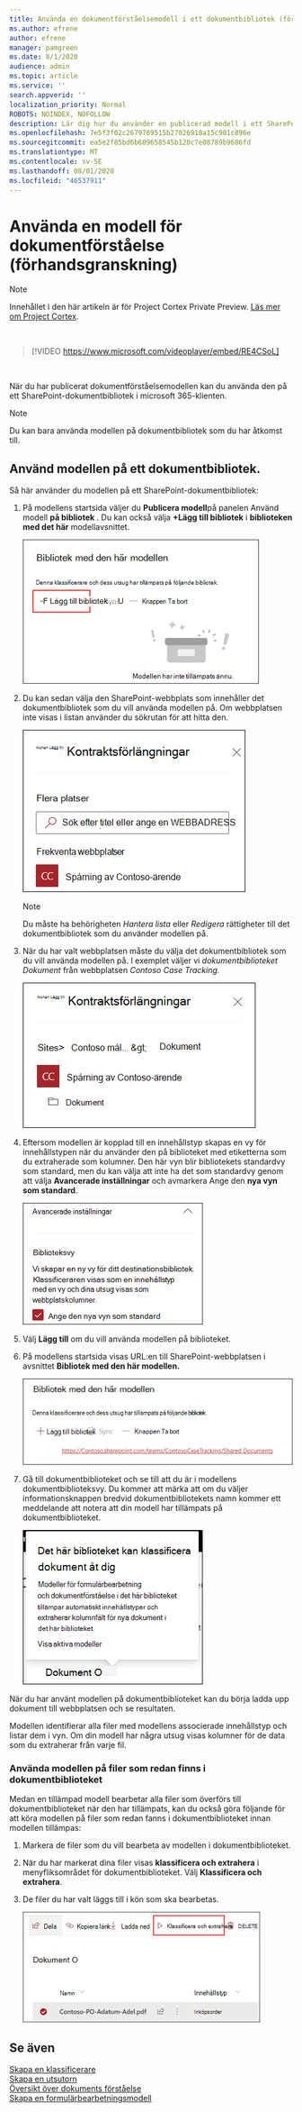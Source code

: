 ```yaml
---
title: Använda en dokumentförståelsemodell i ett dokumentbibliotek (förhandsgranskning)
ms.author: efrene
author: efrene
manager: pamgreen
ms.date: 8/1/2020
audience: admin
ms.topic: article
ms.service: ''
search.appverid: ''
localization_priority: Normal
ROBOTS: NOINDEX, NOFOLLOW
description: Lär dig hur du använder en publicerad modell i ett SharePoint-dokumentbibliotek.
ms.openlocfilehash: 7e5f3f02c2679769515b27026918a15c901c896e
ms.sourcegitcommit: ea5e2f85bd6b609658545b120c7e08789b9686fd
ms.translationtype: MT
ms.contentlocale: sv-SE
ms.lasthandoff: 08/01/2020
ms.locfileid: "46537911"
---
```

# <a name="apply-a-document-understanding-model-preview"></a>Använda en modell för dokumentförståelse (förhandsgranskning)

> [!Note] 
> Innehållet i den här artikeln är för Project Cortex Private Preview. [Läs mer om Project Cortex](https://aka.ms/projectcortex).

</br>

> [!VIDEO https://www.microsoft.com/videoplayer/embed/RE4CSoL]

</br>

När du har publicerat dokumentförståelsemodellen kan du använda den på ett SharePoint-dokumentbibliotek i microsoft 365-klienten.

> [!Note]
> Du kan bara använda modellen på dokumentbibliotek som du har åtkomst till.


## <a name="apply-your-model-to-a-document-library"></a>Använd modellen på ett dokumentbibliotek.

Så här använder du modellen på ett SharePoint-dokumentbibliotek:

1. På modellens startsida väljer du **Publicera modell**på panelen Använd modell **på bibliotek** . Du kan också välja **+Lägg till bibliotek** i **biblioteken med det här** modellavsnittet. </br>

    ![Lägga till modell i biblioteket](../media/content-understanding/apply-to-library.png)</br>

2. Du kan sedan välja den SharePoint-webbplats som innehåller det dokumentbibliotek som du vill använda modellen på. Om webbplatsen inte visas i listan använder du sökrutan för att hitta den.</br>

    ![Välj en webbplats](../media/content-understanding/site-search.png)</br>

    > [!Note]
    > Du måste ha behörigheten *Hantera lista* eller *Redigera* rättigheter till det dokumentbibliotek som du använder modellen på.</br>

3. När du har valt webbplatsen måste du välja det dokumentbibliotek som du vill använda modellen på. I exemplet väljer vi *dokumentbiblioteket Dokument* från webbplatsen *Contoso Case Tracking.*</br>

    ![Välj ett dokumentbibliotek](../media/content-understanding/select-doc-library.png)</br>

4. Eftersom modellen är kopplad till en innehållstyp skapas en vy för innehållstypen när du använder den på biblioteket med etiketterna som du extraherade som kolumner. Den här vyn blir bibliotekets standardvy som standard, men du kan välja att inte ha det som standardvy genom att välja **Avancerade inställningar** och avmarkera Ange den **nya vyn som standard**.</br>

    ![Biblioteksvy](../media/content-understanding/library-view.png)</br>

5. Välj **Lägg till** om du vill använda modellen på biblioteket. 
6. På modellens startsida visas URL:en till SharePoint-webbplatsen i avsnittet **Bibliotek med den här modellen.**</br>

    ![Biblioteksvy](../media/content-understanding/selected-library.png)</br>

7. Gå till dokumentbiblioteket och se till att du är i modellens dokumentbiblioteksvy. Du kommer att märka att om du väljer informationsknappen bredvid dokumentbibliotekets namn kommer ett meddelande att notera att din modell har tillämpats på dokumentbiblioteket.

    ![Biblioteksvy](../media/content-understanding/info-du.png)</br> 


När du har använt modellen på dokumentbiblioteket kan du börja ladda upp dokument till webbplatsen och se resultaten.

Modellen identifierar alla filer med modellens associerade innehållstyp och listar dem i vyn. Om din modell har några utsug visas kolumner för de data som du extraherar från varje fil.

### <a name="apply-the-model-to-files-already-in-the-document-library"></a>Använda modellen på filer som redan finns i dokumentbiblioteket

Medan en tillämpad modell bearbetar alla filer som överförs till dokumentbiblioteket när den har tillämpats, kan du också göra följande för att köra modellen på filer som redan fanns i dokumentbiblioteket innan modellen tillämpas:

1. Markera de filer som du vill bearbeta av modellen i dokumentbiblioteket.
2. När du har markerat dina filer visas **klassificera och extrahera** i menyfliksområdet för dokumentbiblioteket. Välj **Klassificera och extrahera**.
3. De filer du har valt läggs till i kön som ska bearbetas.

      ![Klassificera och extrahera](../media/content-understanding/extract-classify.png)</br> 





## <a name="see-also"></a>Se även
[Skapa en klassificerare](create-a-classifier.md)</br>
[Skapa en utsutorn](create-an-extractor.md)</br>
[Översikt över dokuments förståelse](document-understanding-overview.md)</br>
[Skapa en formulärbearbetningsmodell](create-a-form-processing-model.md)  




